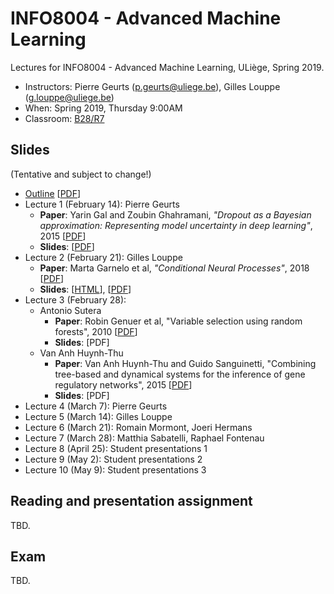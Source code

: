 # INFO8004 - Advanced Machine Learning

Lectures for INFO8004 - Advanced Machine Learning, ULiège, Spring 2019.

- Instructors:  Pierre Geurts ([p.geurts@uliege.be](mailto:g.louppe@uliege.be)), Gilles Louppe ([g.louppe@uliege.be](mailto:g.louppe@uliege.be))
- When: Spring 2019, Thursday 9:00AM
- Classroom: [B28/R7](https://www.campus.uliege.be/cms/c_5119631/fr/r7-montefiore)

## Slides

(Tentative and subject to change!)

- [Outline](https://glouppe.github.io/info8004-advanced-machine-learning/?p=outline.md) [[PDF](https://glouppe.github.io/info8004-advanced-machine-learning/pdf/outline.pdf)]
- Lecture 1 (February 14): Pierre Geurts
    - **Paper**: Yarin Gal and Zoubin Ghahramani, _"Dropout as a Bayesian approximation: Representing model uncertainty in deep learning"_, 2015 [[PDF](http://proceedings.mlr.press/v48/gal16.pdf)]
    - **Slides**: [[PDF](https://glouppe.github.io/info8004-advanced-machine-learning/pdf/lec1.pdf)]
- Lecture 2 (February 21): Gilles Louppe
    - **Paper**: Marta Garnelo et al, _"Conditional Neural Processes"_, 2018 [[PDF](https://arxiv.org/abs/1807.01613)]
    - **Slides**: [[HTML](https://glouppe.github.io/info8004-advanced-machine-learning/?p=lecture2.md)], [[PDF](https://glouppe.github.io/info8004-advanced-machine-learning/pdf/lec2.pdf)]
- Lecture 3 (February 28):
    - Antonio Sutera
        - **Paper**: Robin Genuer et al, "Variable selection using random forests", 2010 [[PDF](https://www.sciencedirect.com/science/article/pii/S0167865510000954)]
        - **Slides**: [PDF]
    - Van Anh Huynh-Thu
        - **Paper**: Van Anh Huynh-Thu and Guido Sanguinetti, "Combining tree-based and dynamical systems for the inference of gene regulatory networks", 2015 [[PDF](https://academic.oup.com/bioinformatics/article/31/10/1614/176842)]
        - **Slides**: [PDF]
- Lecture 4 (March 7): Pierre Geurts
- Lecture 5 (March 14): Gilles Louppe
- Lecture 6 (March 21): Romain Mormont, Joeri Hermans
- Lecture 7 (March 28): Matthia Sabatelli, Raphael Fontenau
- Lecture 8 (April 25): Student presentations 1
- Lecture 9 (May 2): Student presentations 2
- Lecture 10 (May 9): Student presentations 3

## Reading and presentation assignment

TBD.

## Exam

TBD.
